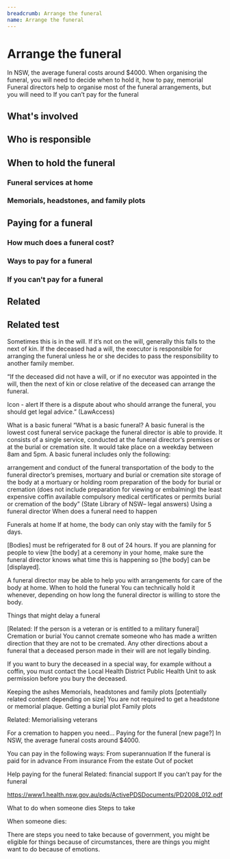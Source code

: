 ```yaml
---
breadcrumb: Arrange the funeral
name: Arrange the funeral
---
```


Arrange the funeral
===========================

In NSW, the average funeral costs around $4000. When organising the funeral, you will need to decide when to hold it, how to pay, memorial Funeral directors help to organise most of the funeral arrangements, but you will need to If you can’t pay for the funeral

## What's involved
## Who is responsible

## When to hold the funeral
### Funeral services at home
### Memorials, headstones, and family plots

## Paying for a funeral
### How much does a funeral cost?
### Ways to pay for a funeral
### If you can't pay for a funeral
## Related
## Related test

Sometimes this is in the will. If it’s not on the will, generally this falls to the next of kin.
If the deceased had a will, the executor is responsible for arranging the funeral unless he or she decides to pass the responsibility to another family member.

“If the deceased did not have a will, or if no executor was appointed in the will, then the next of kin or close relative of the deceased can arrange the funeral.

Icon - alert   If there is a dispute about who should arrange the funeral, you should get legal advice.” (LawAccess)

What is a basic funeral
“What is a basic funeral?
A basic funeral is the lowest cost funeral service package the funeral director is able to provide. It consists of a single service, conducted at the funeral director’s premises or at the burial or cremation site. It would take place on a weekday between 8am and 5pm. A basic funeral includes only the following:

arrangement and conduct of the funeral
transportation of the body to the funeral director’s premises, mortuary and
burial or cremation site
storage of the body at a mortuary or holding room
preparation of the body for burial or cremation (does not include preparation for viewing or embalming)
the least expensive coffin available
compulsory medical certificates or permits
burial or cremation of the body” (State Library of NSW– legal answers)
Using a funeral director
When does a funeral need to happen

Funerals at home
If at home, the body can only stay with the family for 5 days.

[Bodies] must be refrigerated for 8 out of 24 hours. If you are planning for people to view [the body] at a ceremony in your home, make sure the funeral director knows what time this is happening so [the body] can be [displayed].

A funeral director may be able to help you with arrangements for care of the body at home.
When to hold the funeral
You can technically hold it whenever, depending on how long the funeral director is willing to store the body.

Things that might delay a funeral

[Related: If the person is a veteran or is entitled to a military funeral]
Cremation or burial
You cannot cremate someone who has made a written direction that they are not to be cremated. Any other directions about a funeral that a deceased person made in their will are not legally binding.

If you want to bury the deceased in a special way, for example without a coffin, you must contact the Local Health District Public Health Unit to ask permission before you bury the deceased.

Keeping the ashes
Memorials, headstones and family plots [potentially related content depending on size]
You are not required to get a headstone or memorial plaque.
Getting a burial plot
Family plots

Related: Memorialising veterans

For a cremation to happen you need…
Paying for the funeral [new page?]
In NSW, the average funeral costs around $4000.

You can pay in the following ways:
From superannuation
If the funeral is paid for in advance
From insurance
From the estate
Out of pocket



Help paying for the funeral
Related: financial support
If you can’t pay for the funeral

https://www1.health.nsw.gov.au/pds/ActivePDSDocuments/PD2008_012.pdf

What to do when someone dies
Steps to take

When someone dies:

There are steps you need to take because of government,
you might be eligible for things because of circumstances,
there are things you might want to do because of emotions.
